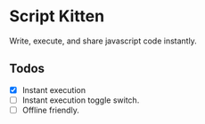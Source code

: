 # Script Kitten

Write, execute, and share javascript code instantly.

## Todos

- [x] Instant execution
- [ ] Instant execution toggle switch.
- [ ] Offline friendly.
